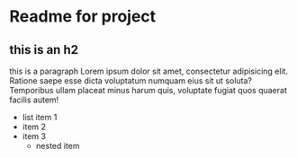 # Readme for project
## this is an h2
this is a paragraph Lorem ipsum dolor sit amet, consectetur adipisicing elit. Ratione saepe esse dicta voluptatum numquam eius sit ut soluta? Temporibus ullam placeat minus harum quis, voluptate fugiat quos quaerat facilis autem!

- list item 1
- item 2
- item 3
	+ nested item